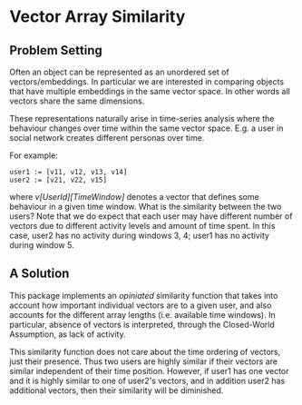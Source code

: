 # Vector Array Similarity 

## Problem Setting 

Often an object can be represented as an unordered set of vectors/embeddings.
In particular we are interested in comparing objects that have multiple embeddings
in the same vector space. In other words all vectors share the same dimensions.  

These representations naturally arise in time-series analysis where the behaviour
changes over time within the same vector space. E.g. a user in social network 
creates different personas over time.

For example:
```
user1 := [v11, v12, v13, v14]
user2 := [v21, v22, v15]
```
where _v[UserId][TimeWindow]_ denotes a vector that defines some behaviour in a given time window. 
What is the similarity between the two users? Note that we do expect that each user
may have different number of vectors due to different activity levels and amount of 
time spent. In this case, user2 has no activity during windows 3, 4; user1 has no activity during
window 5.

## A Solution

This package implements an _opiniated_ similarity function that takes into account how important 
individual vectors are to a given user, and also accounts for the different array lengths (i.e. 
available time windows). In particular, absence of vectors is interpreted, through the Closed-World 
Assumption, as lack of activity.

This similarity function does not care about the time ordering of vectors, just their presence. Thus
two users are highly similar if their vectors are similar independent of their time position. However,
if user1 has one vector and it is highly similar to one of user2's vectors, and in addition user2 has
additional vectors, then their similarity will be diminished. 
